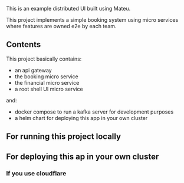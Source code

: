 This is an example distributed UI built using Mateu.

This project implements a simple booking system using micro services where features are owned e2e by each team.

## Contents

This project basically contains:

- an api gateway
- the booking micro service
- the financial micro service
- a root shell UI micro service

and:

- docker compose to run a kafka server for development purposes
- a helm chart for deploying this app in your own cluster

## For running this project locally

## For deploying this ap in your own cluster

### If you use cloudflare